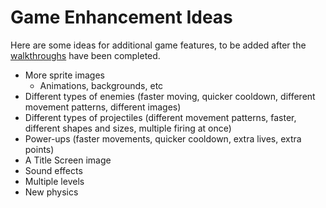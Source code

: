 # Game Enhancement Ideas
Here are some ideas for additional game features, to be added after the [walkthroughs](Walkthroughs/StudentDesc.md) have been completed.

- More sprite images
    - Animations, backgrounds, etc
- Different types of enemies (faster moving, quicker cooldown, different movement patterns, different images)
- Different types of projectiles (different movement patterns, faster, different shapes and sizes, multiple firing at once)
- Power-ups (faster movements, quicker cooldown, extra lives, extra points)
- A Title Screen image
- Sound effects
- Multiple levels
- New physics